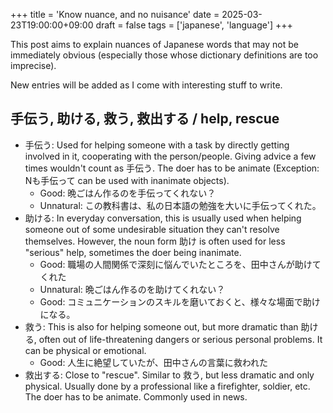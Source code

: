 +++
title = 'Know nuance, and no nuisance'
date = 2025-03-23T19:00:00+09:00
draft = false
tags = ['japanese', 'language']
+++

This post aims to explain nuances of Japanese words that may not be immediately obvious (especially those whose dictionary definitions are too imprecise).

New entries will be added as I come with interesting stuff to write.

## 手伝う, 助ける, 救う, 救出する / help, rescue

- 手伝う: Used for helping someone with a task by directly getting involved in it, cooperating with the person/people.
Giving advice a few times wouldn't count as 手伝う. The doer has to be animate (Exception: Nも手伝って can be used with inanimate objects).
    - Good: 晩ごはん作るのを手伝ってくれない？
    - Unnatural: この教科書は、私の日本語の勉強を大いに手伝ってくれた。
- 助ける: In everyday conversation, this is usually used when helping someone out of some undesirable situation they can't resolve themselves. However, the noun form 助け is often used for less "serious" help, sometimes the doer being inanimate.
    - Good: 職場の人間関係で深刻に悩んでいたところを、田中さんが助けてくれた
    - Unnatural: 晩ごはん作るのを助けてくれない？
    - Good: コミュニケーションのスキルを磨いておくと、様々な場面で助けになる。
- 救う: This is also for helping someone out, but more dramatic than 助ける, often out of life-threatening dangers or serious personal problems. It can be physical or emotional.
    - Good: 人生に絶望していたが、田中さんの言葉に救われた
- 救出する: Close to "rescue". Similar to 救う, but less dramatic and only physical. Usually done by a professional like a firefighter, soldier, etc. The doer has to be animate. Commonly used in news.
